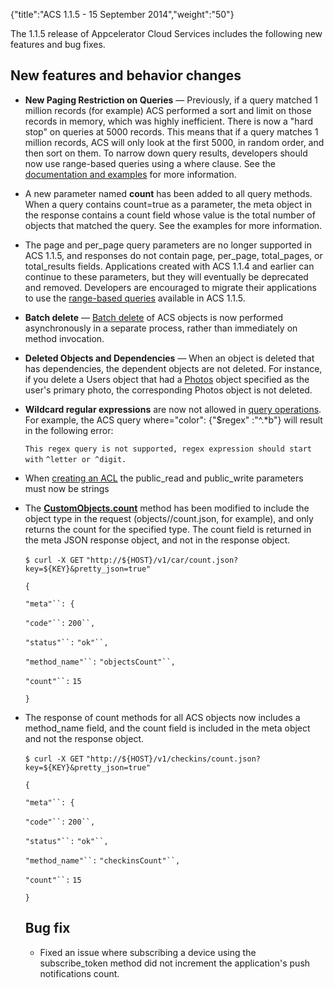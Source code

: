 {"title":"ACS 1.1.5 - 15 September 2014","weight":"50"} 

The 1.1.5 release of Appcelerator Cloud Services includes the following new features and bug fixes.

## New features and behavior changes

*   **New Paging Restriction on Queries** — Previously, if a query matched 1 million records (for example) ACS performed a sort and limit on those records in memory, which was highly inefficient. There is now a "hard stop" on queries at 5000 records. This means that if a query matches 1 million records, ACS will only look at the first 5000, in random order, and then sort on them. To narrow down query results, developers should now use range-based queries using a where clause. See the [documentation and examples](/docs/appc/Mobile_Backend_Services/Mobile_Backend_Services_Guide/Search_and_Query_APIs/) for more information.
    
*   A new parameter named **count** has been added to all query methods. When a query contains count=true as a parameter, the meta object in the response contains a count field whose value is the total number of objects that matched the query. See the examples for more information.
    
*   The page and per\_page query parameters are no longer supported in ACS 1.1.5, and responses do not contain page, per\_page, total\_pages, or total\_results fields. Applications created with ACS 1.1.4 and earlier can continue to these parameters, but they will eventually be deprecated and removed. Developers are encouraged to migrate their applications to use the [range-based queries](/docs/appc/Mobile_Backend_Services/Mobile_Backend_Services_Guide/Search_and_Query_APIs/) available in ACS 1.1.5.
    
*   **Batch delete** — [Batch delete](/docs/appc/Mobile_Backend_Services/Mobile_Backend_Services_Guide/Admin_Access/) of ACS objects is now performed asynchronously in a separate process, rather than immediately on method invocation.
    
*   **Deleted Objects and Dependencies** — When an object is deleted that has dependencies, the dependent objects are not deleted. For instance, if you delete a Users object that had a [Photos](/arrowdb/latest/#!/api/Photos) object specified as the user's primary photo, the corresponding Photos object is not deleted.
    
*   **Wildcard regular expressions** are now not allowed in [query operations](/docs/appc/Mobile_Backend_Services/Mobile_Backend_Services_Guide/Search_and_Query_APIs/). For example, the ACS query where="color": {"$regex" :"^.\*b"} will result in the following error:
    
    `This regex query is not supported, regex expression should start` `with` `^letter or ^digit.`
    
*   When [creating an ACL](/arrowdb/latest/#!/api/ACLs) the public\_read and public\_write parameters must now be strings
    
*   The **[CustomObjects.count](/arrowdb/latest/#!/api/CustomObjects-method-count)** method has been modified to include the object type in the request (objects/<object>/count.json, for example), and only returns the count for the specified type. The count field is returned in the meta JSON response object, and not in the response object.
    
    `$ curl -X GET` `"http://${HOST}/v1/car/count.json?key=${KEY}&pretty_json=true"`
    
    `{`
    
    `"meta"``: {`
    
    `"code"``:` `200``,`
    
    `"status"``:` `"ok"``,`
    
    `"method_name"``:` `"objectsCount"``,`
    
    `"count"``:` `15`
    
    `}`
    
*   The response of count methods for all ACS objects now includes a method\_name field, and the count field is included in the meta object and not the response object.
    
    `$ curl -X GET` `"http://${HOST}/v1/checkins/count.json?key=${KEY}&pretty_json=true"`
    
    `{`
    
    `"meta"``: {`
    
    `"code"``:` `200``,`
    
    `"status"``:` `"ok"``,`
    
    `"method_name"``:` `"checkinsCount"``,`
    
    `"count"``:` `15`
    
    `}`
    

## Bug fix

*   Fixed an issue where subscribing a device using the subscribe\_token method did not increment the application's push notifications count.
